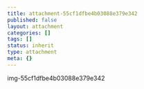 ```yaml
---
title: attachment-55cf1dfbe4b03088e379e342
published: false
layout: attachment
categories: []
tags: []
status: inherit
type: attachment
meta: {}
---
```


img-55cf1dfbe4b03088e379e342

